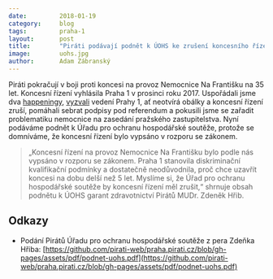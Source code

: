 ```yaml
---
date:         2018-01-19
category:     blog
tags:         praha-1
layout:       post
title:        "Piráti podávají podnět k ÚOHS ke zrušení koncesního řízení na Nemocnici na Františku" 
image:        uohs.jpg
author:       Adam Zábranský
---
```


Piráti pokračují v boji proti koncesi na provoz Nemocnice Na Františku na 35 let. Koncesní řízení vyhlásila Praha 1 v prosinci roku 2017. Uspořádali jsme dva [happeningy](https://www.flickr.com/photos/pirati/albums/72157689214160622), [vyzvali](https://praha.pirati.cz/vyzva-piratu-praze-1-zruste-koncesi-na-nemocnici-na-frantisku.html) vedení Prahy 1, ať neotvírá obálky a koncesní řízení zruší, pomáhali sebrat podpisy pod referendum a pokusili jsme se zařadit problematiku nemocnice na zasedání pražského zastupitelstva. Nyní podáváme podnět k Úřadu pro ochranu hospodářské soutěže, protože se domníváme, že koncesní řízení bylo vypsáno v rozporu se zákonem.

> „Koncesní řízení na provoz Nemocnice Na Františku bylo podle nás vypsáno v rozporu se zákonem. Praha 1 stanovila diskriminační kvalifikační podmínky a dostatečně neodůvodnila, proč chce uzavřít koncesi na dobu delší než 5 let. Myslíme si, že Úřad pro ochranu hospodářské soutěže by koncesní řízení měl zrušit,“ shrnuje obsah podnětu k ÚOHS garant zdravotnictví Pirátů MUDr. Zdeněk Hřib.

## Odkazy

* Podání Pirátů Úřadu pro ochranu hospodářské soutěže z pera Zdeňka Hřiba: [https://github.com/pirati-web/praha.pirati.cz/blob/gh-pages/assets/pdf/podnet-uohs.pdf](https://github.com/pirati-web/praha.pirati.cz/blob/gh-pages/assets/pdf/podnet-uohs.pdf)

